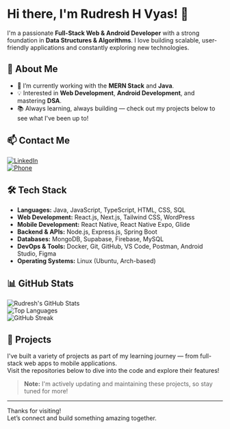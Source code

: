 # Hi there, I'm Rudresh H Vyas! 👋

I'm a passionate **Full-Stack Web & Android Developer** with a strong foundation in **Data Structures & Algorithms**. I love building scalable, user-friendly applications and constantly exploring new technologies.

## 🚀 About Me

- 🔭 I’m currently working with the **MERN Stack** and **Java**.
- 💡 Interested in **Web Development**, **Android Development**, and mastering **DSA**.
- 📚 Always learning, always building — check out my projects below to see what I've been up to!

## 📫 Contact Me

[![LinkedIn](https://img.shields.io/badge/LinkedIn-Rudresh%20H%20Vyas-blue?logo=linkedin&style=for-the-badge)](https://www.linkedin.com/in/rudresh-h-vyas)  
[![Phone](https://img.shields.io/badge/Phone-+91%2091503%2002455-brightgreen?style=for-the-badge&logo=phone)](tel:+919150302455)

## 🛠️ Tech Stack

- **Languages:** Java, JavaScript, TypeScript, HTML, CSS, SQL
- **Web Development:** React.js, Next.js, Tailwind CSS, WordPress
- **Mobile Development:** React Native, React Native Expo, Glide
- **Backend & APIs:** Node.js, Express.js, Spring Boot
- **Databases:** MongoDB, Supabase, Firebase, MySQL
- **DevOps & Tools:** Docker, Git, GitHub, VS Code, Postman, Android Studio, Figma
- **Operating Systems:** Linux (Ubuntu, Arch-based)

## 📊 GitHub Stats

![Rudresh's GitHub Stats](https://github-readme-stats.vercel.app/api?username=rhv1501&show_icons=true&theme=radical)  
![Top Languages](https://github-readme-stats.vercel.app/api/top-langs/?username=rhv1501&layout=compact&theme=radical)  
![GitHub Streak](https://github-readme-streak-stats.herokuapp.com/?user=rhv1501&theme=radical)

## 📂 Projects

I've built a variety of projects as part of my learning journey — from full-stack web apps to mobile applications.  
Visit the repositories below to dive into the code and explore their features!

> **Note:** I'm actively updating and maintaining these projects, so stay tuned for more!

---

Thanks for visiting!  
Let’s connect and build something amazing together.